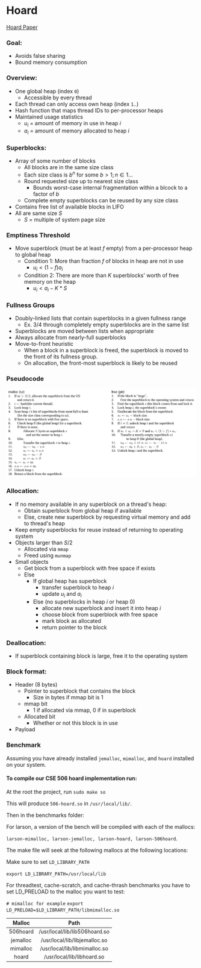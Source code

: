 # Hoard

[Hoard Paper](https://dl.acm.org/doi/pdf/10.1145/356989.357000)

### Goal:
- Avoids false sharing
- Bound memory consumption

### Overview:
- One global heap (index `0`)
	 - Accessible by every thread
- Each thread can only access own heap (index `1`..)
- Hash function that maps thread IDs to per-processor heaps
- Maintained usage statistics
	- $u_i$ = amount of memory in use in heap $i$
	- $a_i$ = amount of memory allocated to heap $i$

### Superblocks:
- Array of some number of blocks
    - All blocks are in the same size class
    - Each size class is $b^n$ for some $b > 1; n \in 1...$
    - Round requested size up to nearest size class
        - Bounds worst-case internal fragmentation within a blcock to a factor of $b$
    - Complete empty superblocks can be reused by any size class
- Contains free list of available blocks in LIFO
- All are same size $S$
    - $S$ = multiple of system page size

### Emptiness Threshold
- Move superblock (must be at least $f$ empty) from a per-processor heap to global heap
    - Condition 1: More than fraction $f$ of blocks in heap are not in use
        - $u_i < (1 - f)a_i$
    - Condition 2: There are more than $K$ superblocks' worth of free memory on the heap
        - $u_i < a_i - K * S$

### Fullness Groups
- Doubly-linked lists that contain superblocks in a given fullness range
    - Ex. 3/4 through completely empty superblocks are in the same list
- Superblocks are moved between lists when appropriate
- Always allocate from nearly-full superblocks
- Move-to-front heuristic
    - When a block in a superblock is freed, the superblock is moved to the front of its fullness group.
    - On allocation, the front-most superblock is likely to be reused

### Pseudocode

![](img/pseudocode.png)

### Allocation:
- If no memory available in any superblock on a thread's heap:
    - Obtain superblock from global heap if available
    - Else, create new superblock by requesting virtual memory and add to thread's heap
- Keep empty superblocks for reuse instead of returning to operating system
- Objects larger than $S / 2$
    - Allocated via `mmap`
    - Freed using `munmap`
- Small objects
    - Get block from a superblock with free space if exists
    - Else
        - If global heap has superblock
            - transfer superblock to heap $i$
            - update $u_i$ and $a_i$
        - Else (no superblocks in heap $i$ or heap 0)
            - allocate new superblock and insert it into heap $i$
            - choose block from superblock with free space
            - mark block as allocated
            - return pointer to the block

### Deallocation:
- If superblock containing block is large, free it to the operating system


### Block format:
- Header (8 bytes)
    - Pointer to superblock that contains the block
        - Size in bytes if mmap bit is 1
    - mmap bit
        - 1 if allocated via mmap, 0 if in superblock
    - Allocated bit
        - Whether or not this block is in use
- Payload

### Benchmark

Assuming you have already installed `jemalloc`, `mimalloc`, and `hoard` installed on your system.

#### To compile our CSE 506 hoard implementation run:

At the root the project, run
`sudo make so`

This will produce `506-hoard.so` in `/usr/local/lib/`.

Then in the benchmarks folder:

For larson, a version of the bench will be compiled with each of the mallocs:

`larson-mimalloc, larson-jemalloc, larson-hoard, larson-506hoard`.

The make file will seek at the following mallocs at the following locations:

Make sure to set `LD_LIBRARY_PATH`

`export LD_LIBRARY_PATH=/usr/local/lib`

For threadtest, cache-scratch, and cache-thrash benchmarks you have to set LD_PRELOAD to the malloc you want to test:

`# mimalloc for example`
`export LD_PRELOAD=$LD_LIBRARY_PATH/libmimalloc.so`

| Malloc | Path |
| :--: | :--: |
| 506hoard | /usr/local/lib/lib506hoard.so |
| jemalloc | /usr/local/lib/libjemalloc.so |
| mimalloc | /usr/local/lib/libmimalloc.so |
| hoard | /usr/local/lib/libhoard.so |
